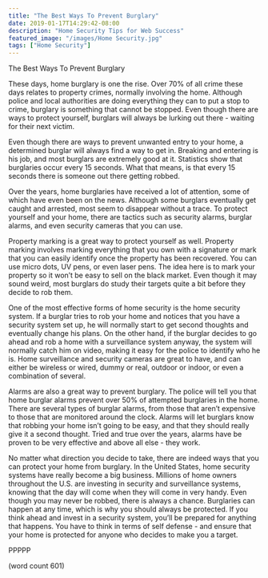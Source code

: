 ```yaml
---
title: "The Best Ways To Prevent Burglary"
date: 2019-01-17T14:29:42-08:00
description: "Home Security Tips for Web Success"
featured_image: "/images/Home Security.jpg"
tags: ["Home Security"]
---
```


The Best Ways To Prevent Burglary

These days, home burglary is one the rise.  Over 70% of all crime these days relates to property crimes, normally involving the home.  Although police and local authorities are doing everything they can to put a stop to crime, burglary is something that cannot be stopped.  Even though there are ways to protect yourself, burglars will always be lurking out there - waiting for their next victim.

Even though there are ways to prevent unwanted entry to your home, a determined burglar will always find a way to get in.  Breaking and entering is his job, and most burglars are extremely good at it.  Statistics show that burglaries occur every 15 seconds.  What that means, is that every 15 seconds there is someone out there getting robbed.  

Over the years, home burglaries have received a lot of attention, some of which have even been on the news.  Although some burglars eventually get caught and arrested, most seem to disappear without a trace.  To protect yourself and your home, there are tactics such as security alarms, burglar alarms, and even security cameras that you can use.

Property marking is a great way to protect yourself as well.  Property marking involves marking everything that you own with a signature or mark that you can easily identify once the property has been recovered.  You can use micro dots, UV pens, or even laser pens.  The idea here is to mark your property so it won’t be easy to sell on the black market.  Even though it may sound weird, most burglars do study their targets quite a bit before they decide to rob them.

One of the most effective forms of home security is the home security system.  If a burglar tries to rob your home and notices that you have a security system set up, he will normally start to get second thoughts and eventually change his plans.  On the other hand, if the burglar decides to go ahead and rob a home with a surveillance system anyway, the system will normally catch him on video, making it easy for the police to identify who he is.  Home surveillance and security cameras are great to have, and can either be wireless or wired, dummy or real, outdoor or indoor, or even a combination of several.

Alarms are also a great way to prevent burglary.  The police will tell you that home burglar alarms prevent over 50% of attempted burglaries in the home.  There are several types of burglar alarms, from those that aren’t expensive to those that are monitored around the clock.  Alarms will let burglars know that robbing your home isn’t going to be easy, and that they should really give it a second thought.  Tried and true over the years, alarms have be proven to be very effective and above all else - they work.

No matter what direction you decide to take, there are indeed ways that you can protect your home from burglary. In the United States, home security systems have really become a big business.  Millions of home owners throughout the U.S. are investing in security and surveillance systems, knowing that the day will come when they will come in very handy.  Even though you may never be robbed, there is always a chance.  Burglaries can happen at any time, which is why you should always be protected.  If you think ahead and invest in a security system, you’ll be prepared for anything that happens. You have to think in terms of self defense - and ensure that your home is protected for anyone who decides to make you a target.

PPPPP

(word count 601)
